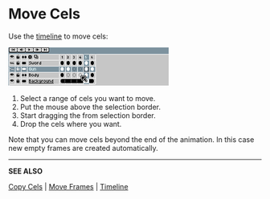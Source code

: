 # Move Cels

Use the [timeline](timeline.md) to move cels:

![Move Cels](move-cels/move-cels.gif)

1. Select a range of cels you want to move.
2. Put the mouse above the selection border.
3. Start dragging the from selection border.
4. Drop the cels where you want.

Note that you can move cels beyond the end of the animation. In this
case new empty frames are created automatically.

---

**SEE ALSO**

[Copy Cels](copy-cels.md) |
[Move Frames](move-frames.md) |
[Timeline](timeline.md)
